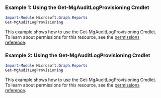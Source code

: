 ### Example 1: Using the Get-MgAuditLogProvisioning Cmdlet
```powershell
Import-Module Microsoft.Graph.Reports
Get-MgAuditLogProvisioning
```
This example shows how to use the Get-MgAuditLogProvisioning Cmdlet.
To learn about permissions for this resource, see the [permissions reference](/graph/permissions-reference).
### Example 2: Using the Get-MgAuditLogProvisioning Cmdlet
```powershell
Import-Module Microsoft.Graph.Reports
Get-MgAuditLogProvisioning
```
This example shows how to use the Get-MgAuditLogProvisioning Cmdlet.
To learn about permissions for this resource, see the [permissions reference](/graph/permissions-reference).
